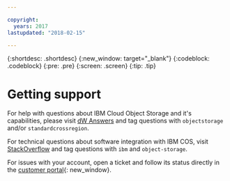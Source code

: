 ```yaml
---

copyright:
  years: 2017
lastupdated: "2018-02-15"

---
```

{:shortdesc: .shortdesc}
{:new_window: target="_blank"}
{:codeblock: .codeblock}
{:pre: .pre}
{:screen: .screen}
{:tip: .tip}


# Getting support

For help with questions about IBM Cloud Object Storage and it's capabilities, please visit [dW Answers](https://developer.ibm.com/answers/smartspace/cloudobjectstorage/) and tag questions with `objectstorage` and/or `standardcrossregion`.

For technical questions about software integration with IBM COS, visit [StackOverflow](http://stackoverflow.com/questions/tagged/object-storage+ibm) and tag questions with `ibm` and `object-storage`.

For issues with your account, open a ticket and follow its status directly in the [customer portal](https://control.softlayer.com/){: new_window}.
